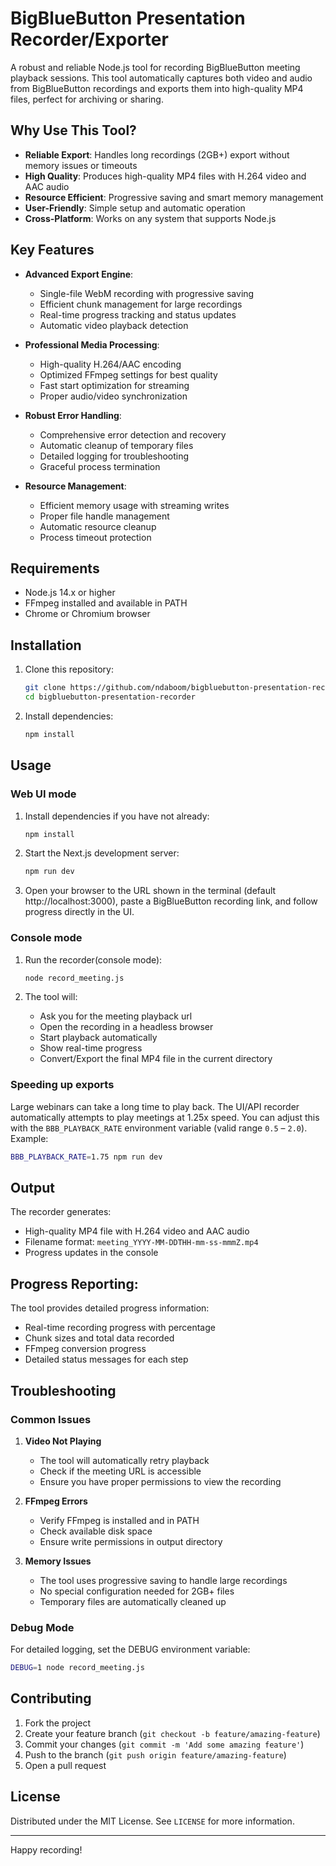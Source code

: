# BigBlueButton Presentation Recorder/Exporter

A robust and reliable Node.js tool for recording BigBlueButton meeting playback sessions. This tool automatically captures both video and audio from BigBlueButton recordings and exports them into high-quality MP4 files, perfect for archiving or sharing.

## Why Use This Tool?

- **Reliable Export**: Handles long recordings (2GB+) export without memory issues or timeouts
- **High Quality**: Produces high-quality MP4 files with H.264 video and AAC audio
- **Resource Efficient**: Progressive saving and smart memory management
- **User-Friendly**: Simple setup and automatic operation
- **Cross-Platform**: Works on any system that supports Node.js

## Key Features

- **Advanced Export Engine**:
  - Single-file WebM recording with progressive saving
  - Efficient chunk management for large recordings
  - Real-time progress tracking and status updates
  - Automatic video playback detection

- **Professional Media Processing**:
  - High-quality H.264/AAC encoding
  - Optimized FFmpeg settings for best quality
  - Fast start optimization for streaming
  - Proper audio/video synchronization

- **Robust Error Handling**:
  - Comprehensive error detection and recovery
  - Automatic cleanup of temporary files
  - Detailed logging for troubleshooting
  - Graceful process termination

- **Resource Management**:
  - Efficient memory usage with streaming writes
  - Proper file handle management
  - Automatic resource cleanup
  - Process timeout protection

## Requirements

- Node.js 14.x or higher
- FFmpeg installed and available in PATH
- Chrome or Chromium browser

## Installation

1. Clone this repository:
   ```bash
   git clone https://github.com/ndaboom/bigbluebutton-presentation-recorder.git
   cd bigbluebutton-presentation-recorder
   ```

2. Install dependencies:
   ```bash
   npm install
   ```

## Usage

### Web UI mode

1. Install dependencies if you have not already:
   ```bash
   npm install
   ```
2. Start the Next.js development server:
   ```bash
   npm run dev
   ```
3. Open your browser to the URL shown in the terminal (default http://localhost:3000), paste a BigBlueButton recording link, and follow progress directly in the UI.

### Console mode

1. Run the recorder(console mode):
   ```bash
   node record_meeting.js
   ```

2. The tool will:
   - Ask you for the meeting playback url
   - Open the recording in a headless browser
   - Start playback automatically
   - Show real-time progress
   - Convert/Export the final MP4 file in the current directory

### Speeding up exports

Large webinars can take a long time to play back. The UI/API recorder automatically attempts to play meetings at 1.25x speed. You can adjust this with the `BBB_PLAYBACK_RATE` environment variable (valid range `0.5` – `2.0`). Example:

```bash
BBB_PLAYBACK_RATE=1.75 npm run dev
```

## Output

The recorder generates:
- High-quality MP4 file with H.264 video and AAC audio
- Filename format: `meeting_YYYY-MM-DDTHH-mm-ss-mmmZ.mp4`
- Progress updates in the console

## Progress Reporting:
The tool provides detailed progress information:
- Real-time recording progress with percentage
- Chunk sizes and total data recorded
- FFmpeg conversion progress
- Detailed status messages for each step

## Troubleshooting

### Common Issues

1. **Video Not Playing**
   - The tool will automatically retry playback
   - Check if the meeting URL is accessible
   - Ensure you have proper permissions to view the recording

2. **FFmpeg Errors**
   - Verify FFmpeg is installed and in PATH
   - Check available disk space
   - Ensure write permissions in output directory

3. **Memory Issues**
   - The tool uses progressive saving to handle large recordings
   - No special configuration needed for 2GB+ files
   - Temporary files are automatically cleaned up

### Debug Mode

For detailed logging, set the DEBUG environment variable:
```bash
DEBUG=1 node record_meeting.js
```

## Contributing

1. Fork the project
2. Create your feature branch (`git checkout -b feature/amazing-feature`)
3. Commit your changes (`git commit -m 'Add some amazing feature'`)
4. Push to the branch (`git push origin feature/amazing-feature`)
5. Open a pull request

## License

Distributed under the MIT License. See `LICENSE` for more information.

---
Happy recording!
